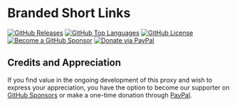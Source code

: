 Branded Short Links
====================

[![GitHub Releases](https://img.shields.io/github/v/release/cbnventures/branded-short-links?style=flat-square&logo=github&logoColor=%23ffffff&color=%23b25da6)](https://github.com/cbnventures/branded-short-links/releases)
[![GitHub Top Languages](https://img.shields.io/github/languages/top/cbnventures/branded-short-links?style=flat-square&logo=typescript&logoColor=%23ffffff&color=%236688c3)](https://github.com/cbnventures/branded-short-links)
[![GitHub License](https://img.shields.io/github/license/cbnventures/branded-short-links?style=flat-square&logo=googledocs&logoColor=%23ffffff&color=%2348a56a)](https://github.com/cbnventures/branded-short-links/blob/main/LICENSE)
[![Become a GitHub Sponsor](https://img.shields.io/badge/github-sponsor-gray?style=flat-square&logo=githubsponsors&logoColor=%23ffffff&color=%23eaaf41)](https://github.com/sponsors/cbnventures)
[![Donate via PayPal](https://img.shields.io/badge/paypal-donate-gray?style=flat-square&logo=paypal&logoColor=%23ffffff&color=%23ce4a4a)](https://www.cbnventures.io/paypal/)

## Credits and Appreciation
If you find value in the ongoing development of this proxy and wish to express your appreciation, you have the option to become our supporter on [GitHub Sponsors](https://github.com/sponsors/cbnventures) or make a one-time donation through [PayPal](https://www.cbnventures.io/paypal/).
